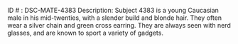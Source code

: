ID # : DSC-MATE-4383
Description: Subject 4383 is a young Caucasian male in his mid-twenties, with a slender build and blonde hair. They often wear a silver chain and green cross earring. They are always seen with nerd glasses, and are known to sport a variety of gadgets.